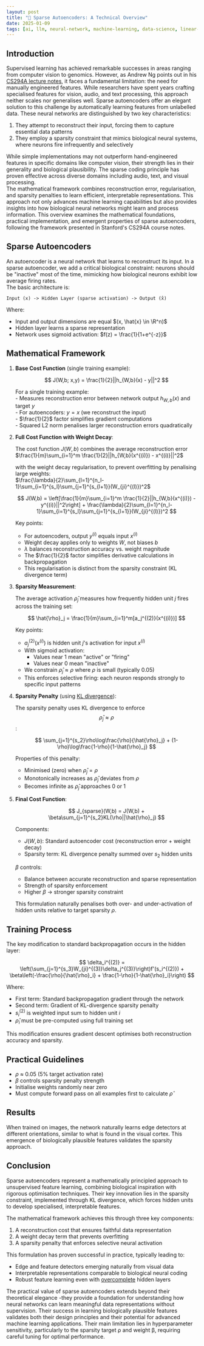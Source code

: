 ```yaml
---
layout: post
title: "📐 Sparse Autoencoders: A Technical Overview"
date: 2025-01-09
tags: [ai, llm, neural-network, machine-learning, data-science, linear-algebra, statistics, evaluation, interpretability, modelling-mindsets, design-principles, best-practices, data-processing]
---
```

<!--more-->

## Introduction
Supervised learning has achieved remarkable successes in areas ranging from computer vision to genomics. However, as Andrew Ng points out in his [CS294A lecture notes](https://web.stanford.edu/class/cs294a/sparseAutoencoder.pdf), it faces a fundamental limitation: the need for manually engineered features. While researchers have spent years crafting specialised features for vision, audio, and text processing, this approach neither scales nor generalises well.
Sparse autoencoders offer an elegant solution to this challenge by automatically learning features from unlabelled data. These neural networks are distinguished by two key characteristics:  
1. They attempt to reconstruct their input, forcing them to capture essential data patterns  
2. They employ a sparsity constraint that mimics biological neural systems, where neurons fire infrequently and selectively  

While simple implementations may not outperform hand-engineered features in specific domains like computer vision, their strength lies in their generality and biological plausibility. The sparse coding principle has proven effective across diverse domains including audio, text, and visual processing.  
The mathematical framework combines reconstruction error, regularisation, and sparsity penalties to learn efficient, interpretable representations. This approach not only advances machine learning capabilities but also provides insights into how biological neural networks might learn and process information.
This overview examines the mathematical foundations, practical implementation, and emergent properties of sparse autoencoders, following the framework presented in Stanford's CS294A course notes.

## Sparse Autoencoders 
An autoencoder is a neural network that learns to reconstruct its input. In a sparse autoencoder, we add a critical biological constraint: neurons should be "inactive" most of the time, mimicking how biological neurons exhibit low average firing rates.  
The basic architecture is:  
```
Input (x) -> Hidden Layer (sparse activation) -> Output (x̂)
```
Where:
- Input and output dimensions are equal $(x, \hat{x} \in \R^n)$
- Hidden layer learns a sparse representation
- Network uses sigmoid activation: $f(z) = \frac{1}{1+e^{-z}}$

## Mathematical Framework

1. **Base Cost Function** (single training example):  

    $$ 
    J(W,b; x,y) = \frac{1}{2}||h_{W,b}(x) - y||^2 
    $$  

    For a single training example:  
        - Measures reconstruction error between network output $h_{W,b}(x)$ and target $y$  
        - For autoencoders: $y = x$ (we reconstruct the input)  
        - $\frac{1}{2}$ factor simplifies gradient computations  
        - Squared L2 norm penalises larger reconstruction errors quadratically  
 
2. **Full Cost Function with Weight Decay**:  

    The cost function $J(W,b)$ combines the average reconstruction error  
    $\frac{1}{m}\sum_{i=1}^m \frac{1}{2}||h_{W,b}(x^{(i)}) - x^{(i)}||^2$

    with the weight decay regularisation, to prevent overfitting by penalising large weights:  
    $\frac{\lambda}{2}\sum_{l=1}^{n_l-1}\sum_{i=1}^{s_l}\sum_{j=1}^{s_{l+1}}(W_{ji}^{(l)})^2$  

    $$ 
    J(W,b) = \left[\frac{1}{m}\sum_{i=1}^m \frac{1}{2}||h_{W,b}(x^{(i)}) - y^{(i)}||^2\right] + \frac{\lambda}{2}\sum_{l=1}^{n_l-1}\sum_{i=1}^{s_l}\sum_{j=1}^{s_{l+1}}(W_{ji}^{(l)})^2 
    $$  

    Key points:  
    - For autoencoders, output $y^{(i)}$ equals input $x^{(i)}$  
    - Weight decay applies only to weights $W$, not biases $b$  
    - $\lambda$ balances reconstruction accuracy vs. weight magnitude  
    - The $\frac{1}{2}$ factor simplifies derivative calculations in backpropagation  
    - This regularisation is distinct from the sparsity constraint (KL divergence term)  

3. **Sparsity Measurement**:  
    
    The average activation $\hat{\rho}_j$ measures how frequently hidden unit $j$ fires across the training set:  
  
    $$ 
    \hat{\rho}_j = \frac{1}{m}\sum_{i=1}^m[a_j^{(2)}(x^{(i)})] 
    $$  

    Key points:  
    - $a_j^{(2)}(x^{(i)})$ is hidden unit $j$'s activation for input $x^{(i)}$  
    - With sigmoid activation:  
        - Values near 1 mean "active" or "firing"  
        - Values near 0 mean "inactive"  
    - We constrain $\hat{\rho}_j \approx \rho$ where $\rho$ is small (typically 0.05)  
    - This enforces selective firing: each neuron responds strongly to specific input patterns  

4. **Sparsity Penalty** (using [KL divergence](https://en.wikipedia.org/wiki/Kullback%E2%80%93Leibler_divergence)):  

    The sparsity penalty uses KL divergence to enforce $$\hat{\rho}_j \approx \rho$$:  

    $$ 
    \sum_{j=1}^{s_2}\rho\log\frac{\rho}{\hat{\rho}_j} + (1-\rho)\log\frac{1-\rho}{1-\hat{\rho}_j} 
    $$  

    Properties of this penalty:  
    - Minimised (zero) when $\hat{\rho}_j = \rho$  
    - Monotonically increases as $\hat{\rho}_j$ deviates from $\rho$  
    - Becomes infinite as $\hat{\rho}_j$ approaches 0 or 1  

5. **Final Cost Function**:  

    $$ 
    J_{sparse}(W,b) = J(W,b) + \beta\sum_{j=1}^{s_2}KL(\rho||\hat{\rho}_j) 
    $$  

    Components:  
    - $J(W,b)$: Standard autoencoder cost (reconstruction error + weight decay)  
    - Sparsity term: KL divergence penalty summed over $s_2$ hidden units  

    $\beta$ controls:  
    - Balance between accurate reconstruction and sparse representation  
    - Strength of sparsity enforcement  
    - Higher $\beta$ → stronger sparsity constraint  
    
    This formulation naturally penalises both over- and under-activation of hidden units relative to target sparsity $\rho$.   

## Training Process

The key modification to standard backpropagation occurs in the hidden layer:  

$$ 
\delta_i^{(2)} = \left(\sum_{j=1}^{s_3}W_{ji}^{(3)}\delta_j^{(3)}\right)f'(s_i^{(2)}) + \beta\left(-\frac{\rho}{\hat{\rho}_i} + \frac{1-\rho}{1-\hat{\rho}_i}\right) 
$$  

Where:
- First term: Standard backpropagation gradient through the network
- Second term: Gradient of KL-divergence sparsity penalty
- $s_i^{(2)}$ is weighted input sum to hidden unit $i$
- $\hat{\rho}_i$ must be pre-computed using full training set

This modification ensures gradient descent optimises both reconstruction accuracy and sparsity.

## Practical Guidelines

- $\rho$ ≈ 0.05 (5% target activation rate)
- $\beta$ controls sparsity penalty strength
- Initialise weights randomly near zero
- Must compute forward pass on all examples first to calculate $\hat{\rho}$

## Results
When trained on images, the network naturally learns edge detectors at different orientations, similar to what is found in the visual cortex. This emergence of biologically plausible features validates the sparsity approach.

## Conclusion

Sparse autoencoders represent a mathematically principled approach to unsupervised feature learning, combining biological inspiration with rigorous optimisation techniques. Their key innovation lies in the sparsity constraint, implemented through KL divergence, which forces hidden units to develop specialised, interpretable features.

The mathematical framework achieves this through three key components:
1. A reconstruction cost that ensures faithful data representation
2. A weight decay term that prevents overfitting
3. A sparsity penalty that enforces selective neural activation

This formulation has proven successful in practice, typically leading to:
- Edge and feature detectors emerging naturally from visual data
- Interpretable representations comparable to biological neural coding
- Robust feature learning even with [overcomplete](https://en.wikipedia.org/wiki/Overcompleteness) hidden layers

The practical value of sparse autoencoders extends beyond their theoretical elegance -they provide a foundation for understanding how neural networks can learn meaningful data representations without supervision. Their success in learning biologically plausible features validates both their design principles and their potential for advanced machine learning applications. Their main limitation lies in hyperparameter sensitivity, particularly to the sparsity target ρ and weight β, requiring careful tuning for optimal performance.
